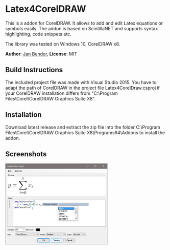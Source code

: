 # Latex4CorelDRAW

This is a addon for CorelDRAW. It allows to add and edit Latex equations or symbols easily. The addon is based on ScintillaNET and supports syntax highlighting, code snippets etc.

The library was tested on Windows 10, CorelDRAW x8. 

**Author**: [Jan Bender](http://www.interactive-graphics.de), **License**: MIT

## Build Instructions

The included project file was made with Visual Studio 2015. You have to adapt the path of CorelDRAW in the project file Latex4CorelDraw.csproj if your CorelDRAW installation differs from "C:\Program Files\Corel\CorelDRAW Graphics Suite X8".

## Installation

Download latest release and extract the zip file into the folder C:\Program Files\Corel\CorelDRAW Graphics Suite X8\Programs64\Addons to install the addon.

## Screenshots

<img src="screenshots/screenshot1.jpg" width="320">
